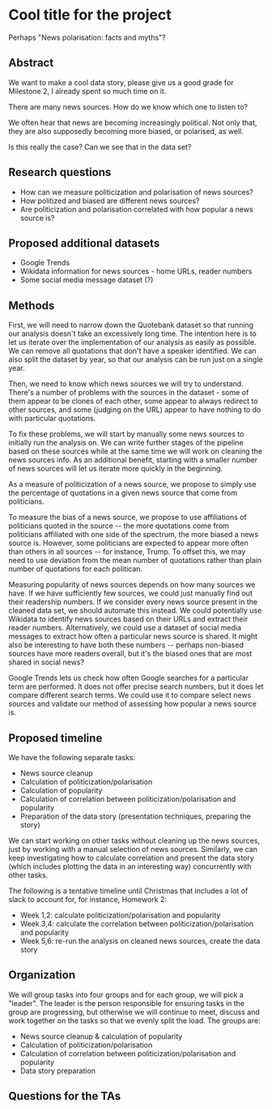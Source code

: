 # Cool title for the project

Perhaps "News polarisation: facts and myths"?

## Abstract

We want to make a cool data story, please give us a good grade for Milestone 2,
I already spent so much time on it.

There are many news sources. How do we know which one to listen to?

We often hear that news are becoming increasingly political.
Not only that, they are also supposedly becoming more biased, or polarised, as well.

Is this really the case? Can we see that in the data set?

## Research questions

- How can we measure politicization and polarisation of news sources?
- How politized and biased are different news sources?
- Are politicization and polarisation correlated with how popular a news source is?

## Proposed additional datasets

- Google Trends
- Wikidata information for news sources - home URLs, reader numbers
- Some social media message dataset (?)

## Methods

First, we will need to narrow down the Quotebank dataset so that running our
analysis doesn't take an excessively long time. The intention here is to let us
iterate over the implementation of our analysis as easily as possible. We can
remove all quotations that don't have a speaker identified. We can also split
the dataset by year, so that our analysis can be run just on a single year.

Then, we need to know which news sources we will try to understand. There's a
number of problems with the sources in the dataset - some of them appear to be
clones of each other, some appear to always redirect to other sources, and some
(judging on the URL) appear to have nothing to do with particular quotations.

To fix these problems, we will start by manually some news sources to initially
run the analysis on. We can write further stages of the pipeline based on these
sources while at the same time we will work on cleaning the news sources info.
As an additional benefit, starting with a smaller number of news sources will
let us iterate more quickly in the beginning.

As a measure of politicization of a news source, we propose to simply use the
percentage of quotations in a given news source that come from politicians.

To measure the bias of a news source, we propose to use affiliations of
politicians quoted in the source -- the more quotations come from politicians
affiliated with one side of the spectrum, the more biased a news source is.
However, some politicians are expected to appear more often than others in all
sources -- for instance, Trump. To offset this, we may need to use deviation
from the mean number of quotations rather than plain number of quotations for
each politican.

Measuring popularity of news sources depends on how many sources we have. If we
have sufficiently few sources, we could just manually find out their readership
numbers. If we consider every news source present in the cleaned data set, we
should automate this instead. We could potentially use Wikidata to identify news
sources based on their URLs and extract their reader numbers. Alternatively, we
could use a dataset of social media messages to extract how often a particular
news source is shared. It might also be interesting to have both these numbers --
perhaps non-biased sources have more readers overall, but it's the biased ones
that are most shared in social news?

Google Trends lets us check how often Google searches for a particular term are
performed. It does not offer precise search numbers, but it does let compare
different search terms. We could use it to compare select news sources and
validate our method of assessing how popular a news source is.

## Proposed timeline

We have the following separate tasks:

- News source cleanup
- Calculation of politicization/polarisation
- Calculation of popularity
- Calculation of correlation between politicization/polarisation and popularity
- Preparation of the data story (presentation techniques, preparing the story)

We can start working on other tasks without cleaning up the news sources, just
by working with a manual selection of news sources. Similarly, we can keep
investigating how to calculate correlation and present the data story (which
includes plotting the data in an interesting way) concurrently with other tasks.

The following is a tentative timeline until Christmas that includes a lot of
slack to account for, for instance, Homework 2:

- Week 1,2: calculate politicization/polarisation and popularity
- Week 3,4: calculate the correlation between politicization/polarisation and
  popularity
- Week 5,6: re-run the analysis on cleaned news sources, create the data story

## Organization

We will group tasks into four groups and for each group, we will pick a "leader".
The leader is the person responsible for ensuring tasks in the group
are progressing, but otherwise we will continue to meet, discuss and work together
on the tasks so that we evenly split the load. The groups are:

- News source cleanup & calculation of popularity
- Calculation of politicization/polarisation
- Calculation of correlation between politicization/polarisation and popularity
- Data story preparation

## Questions for the TAs
